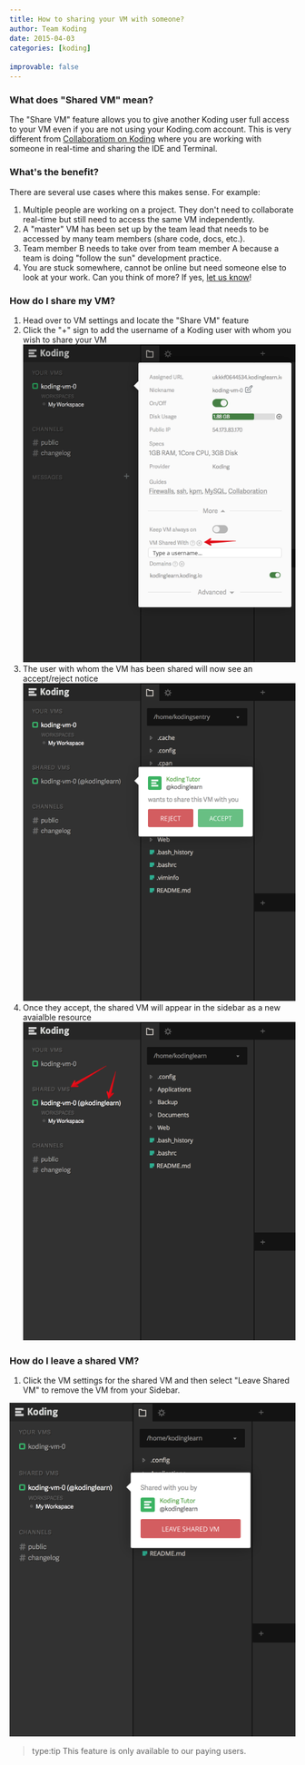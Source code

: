 ```yaml
---
title: How to sharing your VM with someone?
author: Team Koding
date: 2015-04-03
categories: [koding]

improvable: false
---
```


### What does "Shared VM" mean?
The "Share VM" feature allows you to give another Koding user full access to your
VM even if you are not using your Koding.com account. This is very different from
[Collaboratiom on Koding](/guides/collaboration/) where you are working with someone in
real-time and sharing the IDE and Terminal.

### What's the benefit?
There are several use cases where this makes sense. For example:
1. Multiple people are working on a project. They don't need to collaborate real-time but still need to access the same VM independently.
2. A "master" VM has been set up by the team lead that needs to be accessed by many team members (share code, docs, etc.).
3. Team member B needs to take over from team member A because a team is doing "follow the sun" development practice.
4. You are stuck somewhere, cannot be online but need someone else to look at your work.
Can you think of more? If yes, [let us know](mailto:sharedvms@koding.com)!

### How do I share my VM?
1. Head over to VM settings and locate the "Share VM" feature
2. Click the "+" sign to add the username of a Koding user with whom you wish to share your VM ![1](1.png)
3. The user with whom the VM has been shared will now see an accept/reject notice ![2](2.png)
4. Once they accept, the shared VM will appear in the sidebar as a new avaialble resource ![3](3.png)


### How do I leave a shared VM?
1. Click the VM settings for the shared VM and then select "Leave Shared VM" to remove the VM from your Sidebar.

![4](4.png)


> type:tip
> This feature is only available to our paying users.


